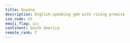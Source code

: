 ```yaml
---
title: Guyana
description: English-speaking gem with rising promise
iso_code: GY
emoji_flag: 🇬🇾
continent: South America
remote_rank: 7
---
```

